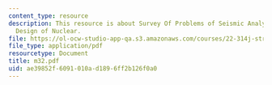 ```yaml
---
content_type: resource
description: This resource is about Survey Of Problems of Seismic Analysis and Aseismic
  Design of Nuclear.
file: https://ol-ocw-studio-app-qa.s3.amazonaws.com/courses/22-314j-structural-mechanics-in-nuclear-power-technology-fall-2006/ae39852f6091010ad1896ff2b126f0a0_m32.pdf
file_type: application/pdf
resourcetype: Document
title: m32.pdf
uid: ae39852f-6091-010a-d189-6ff2b126f0a0
---
```

